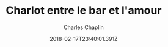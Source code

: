 ---
# _id: def08210-143b-11e8-bad5-27d0ae215d77
tmdb_id: '53371'
title: "Charlot entre le bar et l'amour"
original_title: 'His Favorite Pastime'
author: Charles Chaplin
# poster_path: 'https://image.tmdb.org/t/p/original/xLRbvaM9BQIsw1nUaywnH8vjJrc.jpg'
img_name: hisFavouritePastTime.jpg
release_date: '1914-03-16'
synopsis: >-
  Charlie passe le temps dans son bar habituel, ivre, il crée une bagarre. Mis à
  la porte, il voit une jolie jeune fille dans un taxi. Il la suit chez elle et
  veut la séduire, malheureusement le mari de cette dernière le surprend.
category:
- Films
tags: 
- Comédie
youtube_url: ''
vimeo_url: ''
archive_url: 'https://archive.org/embed/CC_1914_03_16_HisFavoritePasttime'
webtorrent_magnet:
# backdrop_path: 'https://image.tmdb.org/t/p/original/5gyMwrjgRKvVhuqK8baonPQGL1f.jpg'
cast: >-
  Charlie Chaplin,Roscoe 'Fatty' Arbuckle,Peggy Pearce,Frank Opperman,Helen
  Carruthers
crew: 'George Nichols,Craig Hutchinson,Charlie Chaplin,Frank D. Williams,Mack Sennett'
imdb_id: tt0004091
adult: 'false'
date: '2018-02-17T23:40:01.391Z'
slug: charlot-entre-le-bar-et-lamour
---